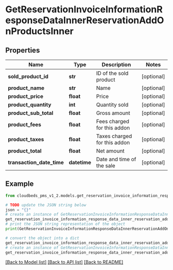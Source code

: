 # GetReservationInvoiceInformationResponseDataInnerReservationAddOnProductsInner


## Properties

Name | Type | Description | Notes
------------ | ------------- | ------------- | -------------
**sold_product_id** | **str** | ID of the sold product | [optional] 
**product_name** | **str** | Name | [optional] 
**product_price** | **float** | Price | [optional] 
**product_quantity** | **int** | Quantity sold | [optional] 
**product_sub_total** | **float** | Gross amount | [optional] 
**product_fees** | **float** | Fees charged for this addon | [optional] 
**product_taxes** | **float** | Taxes charged for this addon | [optional] 
**product_total** | **float** | Net amount | [optional] 
**transaction_date_time** | **datetime** | Date and time of the sale | [optional] 

## Example

```python
from cloudbeds_pms_v1_2.models.get_reservation_invoice_information_response_data_inner_reservation_add_on_products_inner import GetReservationInvoiceInformationResponseDataInnerReservationAddOnProductsInner

# TODO update the JSON string below
json = "{}"
# create an instance of GetReservationInvoiceInformationResponseDataInnerReservationAddOnProductsInner from a JSON string
get_reservation_invoice_information_response_data_inner_reservation_add_on_products_inner_instance = GetReservationInvoiceInformationResponseDataInnerReservationAddOnProductsInner.from_json(json)
# print the JSON string representation of the object
print(GetReservationInvoiceInformationResponseDataInnerReservationAddOnProductsInner.to_json())

# convert the object into a dict
get_reservation_invoice_information_response_data_inner_reservation_add_on_products_inner_dict = get_reservation_invoice_information_response_data_inner_reservation_add_on_products_inner_instance.to_dict()
# create an instance of GetReservationInvoiceInformationResponseDataInnerReservationAddOnProductsInner from a dict
get_reservation_invoice_information_response_data_inner_reservation_add_on_products_inner_from_dict = GetReservationInvoiceInformationResponseDataInnerReservationAddOnProductsInner.from_dict(get_reservation_invoice_information_response_data_inner_reservation_add_on_products_inner_dict)
```
[[Back to Model list]](../README.md#documentation-for-models) [[Back to API list]](../README.md#documentation-for-api-endpoints) [[Back to README]](../README.md)


